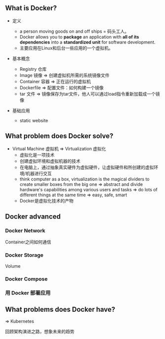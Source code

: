 

## What is Docker?

- 定义
	- a person moving goods on and off ships = 码头工人。
	- Docker allows you to **package** an application with **all of its dependencies** into a **standardized unit** for software development.
	- 主要应用在Linux和后台一些应用的一个虚拟机。

- 基本概念
	- Registry 仓库 
	- Image 镜像 => 创建虚拟机所需的系统镜像文件
	- Container 容器 => 正在运行的虚拟机
	- Dockerfile => 配置文件：如何构建一个镜像
	- tar 文件 => 镜像保存为tar文件，他人可以通过load指令重新加载成一个镜像

- 基础应用
	- static website


## What problem does Docker solve?

- Virtual Machine 虚拟机 => Virtualization 虚拟化 
	- 虚拟化是一项技术
	- 创建虚拟环境和虚拟机器的技术
	- 在电脑上，通过抽象真实硬件为虚拟硬件，让虚拟硬件和所创建的虚拟环境/机器进行交互
	- think computer as a box, virtualization is the magical dividers to create smaller boxes from the big one => abstract and divide hardware's capabilities among various users and tasks => do lots of different things at the same time => easy, safe, smart
	- Docker是虚拟化技术的产物


## Docker advanced

### Docker Network
Container之间如何通信

### Docker Storage
Volume

### Docker Compose


### 用 Docker 部署应用



## What problems does Docker have?
=> Kubernetes

回顾架构演进之路，想象未来的趋势